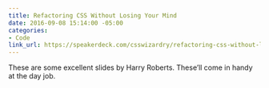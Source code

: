 ```yaml
---
title: Refactoring CSS Without Losing Your Mind
date: 2016-09-08 15:14:00 -05:00
categories:
- Code
link_url: https://speakerdeck.com/csswizardry/refactoring-css-without-losing-your-mind
---
```


These are some excellent slides by Harry Roberts. These’ll come in handy at the day job.
